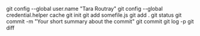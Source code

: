 git config --global user.name "Tara Routray"
git config --global credential.helper cache
git init
git add somefile.js
git add .
git status
git commit -m "Your short summary about the commit"
git commit
git log -p
git diff
